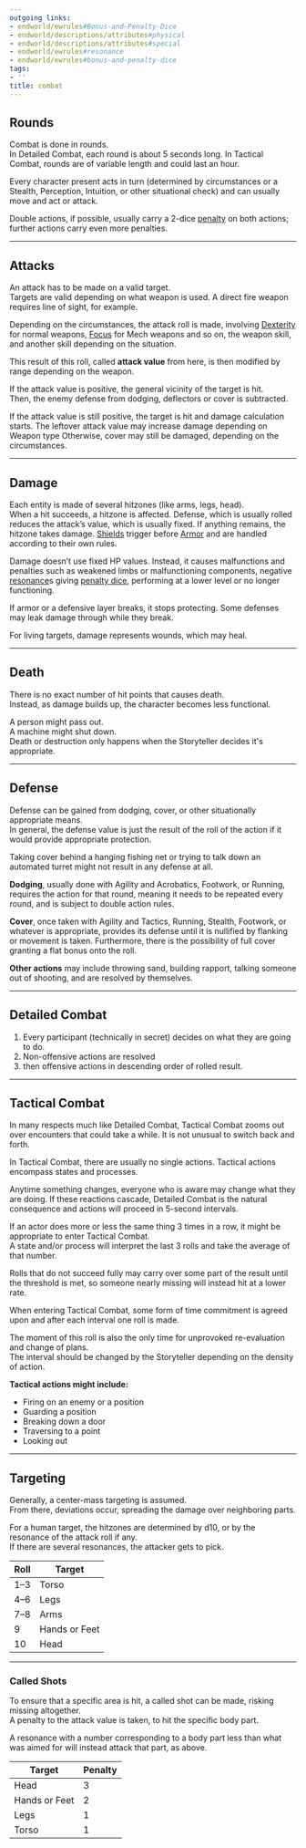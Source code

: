 ```yaml
---
outgoing links:
- endworld/ewrules#Bonus-and-Penalty-Dice
- endworld/descriptions/attributes#physical
- endworld/descriptions/attributes#special
- endworld/ewrules#resonance
- endworld/ewrules#bonus-and-penalty-dice
tags:
- ''
title: combat
---
```

## Rounds

Combat is done in rounds.  
In Detailed Combat, each round is about 5 seconds long. In Tactical Combat, rounds are of variable length and could last an hour.

Every character present acts in turn (determined by circumstances or a Stealth, Perception, Intuition, or other situational check) and can usually move and act or attack.

Double actions, if possible, usually carry a 2-dice [penalty](endworld/ewrules#Bonus-and-Penalty-Dice) on both actions; further actions carry even more penalties.

---

## Attacks

An attack has to be made on a valid target.  
Targets are valid depending on what weapon is used. A direct fire weapon requires line of sight, for example.

Depending on the circumstances, the attack roll is made, involving [Dexterity](endworld/descriptions/attributes#physical) for normal weapons, [Focus](endworld/descriptions/attributes#special) for Mech weapons and so on, the weapon skill, and another skill depending on the situation.

This result of this roll, called **attack value** from here, is then modified by range depending on the weapon.

If the attack value is positive, the general vicinity of the target is hit.  
Then, the enemy defense from dodging, deflectors or cover is subtracted.

If the attack value is still positive, the target is hit and damage calculation starts. The leftover attack value may increase damage depending on Weapon type 
Otherwise, cover may still be damaged, depending on the circumstances.

---

## Damage

Each entity is made of several hitzones (like arms, legs, head).  
When a hit succeeds, a hitzone is affected. Defense, which is usually rolled reduces the attack’s value, which is usually fixed. If anything remains, the hitzone takes damage.
[Shields](endworld/mecha/systems/shields) trigger before [Armor](endworld/mecha/systems/armor) and are handled according to their own rules.

Damage doesn’t use fixed HP values. Instead, it causes malfunctions and penalties such as weakened limbs or malfunctioning components, negative [resonance](endworld/ewrules#resonance)s giving [penalty dice](endworld/ewrules#bonus-and-penalty-dice), performing at a lower level or no longer functioning.

If armor or a defensive layer breaks, it stops protecting. Some defenses may leak damage through while they break.

For living targets, damage represents wounds, which may heal.

---

## Death

There is no exact number of hit points that causes death.  
Instead, as damage builds up, the character becomes less functional.

A person might pass out.  
A machine might shut down.  
Death or destruction only happens when the Storyteller decides it's appropriate.


---

## Defense

Defense can be gained from dodging, cover, or other situationally appropriate means.  
In general, the defense value is just the result of the roll of the action if it would provide appropriate protection.

Taking cover behind a hanging fishing net or trying to talk down an automated turret might not result in any defense at all.

**Dodging**, usually done with Agility and Acrobatics, Footwork, or Running, requires the action for that round, meaning it needs to be repeated every round, and is subject to double action rules.

**Cover**, once taken with Agility and Tactics, Running, Stealth, Footwork, or whatever is appropriate, provides its defense until it is nullified by flanking or movement is taken. Furthermore, there is the possibility of full cover granting a flat bonus onto the roll.

**Other actions** may include throwing sand, building rapport, talking someone out of shooting, and are resolved by themselves.

---

## Detailed Combat

1. Every participant (technically in secret) decides on what they are going to do.
2. Non-offensive actions are resolved
3. then offensive actions in descending order of rolled result.


---

## Tactical Combat

In many respects much like Detailed Combat, Tactical Combat zooms out over encounters that could take a while. It is not unusual to switch back and forth.

In Tactical Combat, there are usually no single actions. Tactical actions encompass states and processes.

Anytime something changes, everyone who is aware may change what they are doing. If these reactions cascade, Detailed Combat is the natural consequence and actions will proceed in 5-second intervals.

If an actor does more or less the same thing 3 times in a row, it might be appropriate to enter Tactical Combat.  
A state and/or process will interpret the last 3 rolls and take the average of that number.

Rolls that do not succeed fully may carry over some part of the result until the threshold is met, so someone nearly missing will instead hit at a lower rate.

When entering Tactical Combat, some form of time commitment is agreed upon and after each interval one roll is made.

The moment of this roll is also the only time for unprovoked re-evaluation and change of plans.  
The interval should be changed by the Storyteller depending on the density of action.

**Tactical actions might include:**

- Firing on an enemy or a position
- Guarding a position
- Breaking down a door
- Traversing to a point
- Looking out
    

---

## Targeting

Generally, a center-mass targeting is assumed.  
From there, deviations occur, spreading the damage over neighboring parts.

For a human target, the hitzones are determined by d10, or by the resonance of the attack roll if any.  
If there are several resonances, the attacker gets to pick.

|Roll|Target|
|---|---|
|1–3|Torso|
|4–6|Legs|
|7–8|Arms|
|9|Hands or Feet|
|10|Head|

---

### Called Shots

To ensure that a specific area is hit, a called shot can be made, risking missing altogether.  
A penalty to the attack value is taken, to hit the specific body part.

A resonance with a number corresponding to a body part less than what was aimed for will instead attack that part, as above.

|Target|Penalty|
|---|---|
|Head|3|
|Hands or Feet|2|
|Legs|1|
|Torso|1|
